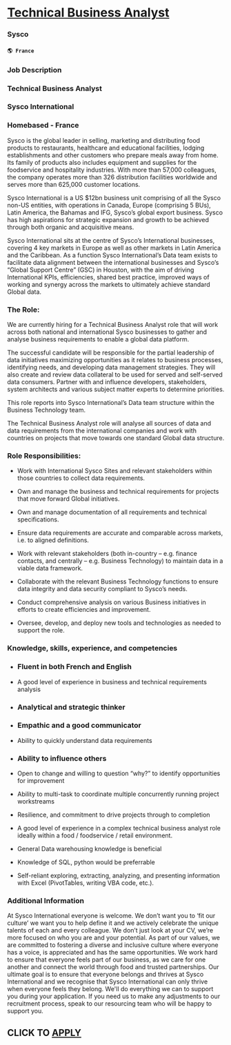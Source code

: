 # [Technical Business Analyst](https://www.remotewlb.com/apply/technical-business-analyst-48471)  
### Sysco  
#### `🌎 France`  

### Job Description

### Technical Business Analyst

###  Sysco International

### Homebased - France

Sysco is the global leader in selling, marketing and distributing food products to restaurants, healthcare and educational facilities, lodging establishments and other customers who prepare meals away from home. Its family of products also includes equipment and supplies for the foodservice and hospitality industries. With more than 57,000 colleagues, the company operates more than 326 distribution facilities worldwide and serves more than 625,000 customer locations.

Sysco International is a US $12bn business unit comprising of all the Sysco non-US entities, with operations in Canada, Europe (comprising 5 BUs), Latin America, the Bahamas and IFG, Sysco’s global export business. Sysco has high aspirations for strategic expansion and growth to be achieved through both organic and acquisitive means.

Sysco International sits at the centre of Sysco’s International businesses, covering 4 key markets in Europe as well as other markets in Latin America and the Caribbean. As a function Sysco International’s Data team exists to facilitate data alignment between the international businesses and Sysco’s “Global Support Centre” (GSC) in Houston, with the aim of driving International KPIs, efficiencies, shared best practice, improved ways of working and synergy across the markets to ultimately achieve standard Global data.

### The Role:

We are currently hiring for a Technical Business Analyst role that will work across both national and international Sysco businesses to gather and analyse business requirements to enable a global data platform.

The successful candidate will be responsible for the partial leadership of data initiatives maximizing opportunities as it relates to business processes, identifying needs, and developing data management strategies. They will also create and review data collateral to be used for served and self-served data consumers. Partner with and influence developers, stakeholders, system architects and various subject matter experts to determine priorities.

This role reports into Sysco International’s Data team structure within the Business Technology team.

The Technical Business Analyst role will analyse all sources of data and data requirements from the international companies and work with countries on projects that move towards one standard Global data structure.

### Role Responsibilities:

  * Work with International Sysco Sites and relevant stakeholders within those countries to collect data requirements.

  * Own and manage the business and technical requirements for projects that move forward Global initiatives.

  * Own and manage documentation of all requirements and technical specifications.

  * Ensure data requirements are accurate and comparable across markets, i.e. to aligned definitions.

  * Work with relevant stakeholders (both in-country – e.g. finance contacts, and centrally – e.g. Business Technology) to maintain data in a viable data framework.

  * Collaborate with the relevant Business Technology functions to ensure data integrity and data security compliant to Sysco’s needs.

  * Conduct comprehensive analysis on various Business initiatives in efforts to create efficiencies and improvement. 

  * Oversee, develop, and deploy new tools and technologies as needed to support the role.

### Knowledge, skills, experience, and competencies

  * ### Fluent in both French and English

  * A good level of experience in business and technical requirements analysis 

  * ### Analytical and strategic thinker

  * ### Empathic and a good communicator 

  * Ability to quickly understand data requirements

  * ### Ability to influence others

  * Open to change and willing to question “why?” to identify opportunities for improvement

  * Ability to multi-task to coordinate multiple concurrently running project workstreams

  * Resilience, and commitment to drive projects through to completion

  * A good level of experience in a complex technical business analyst role ideally within a food / foodservice / retail environment.

  * General Data warehousing knowledge is beneficial

  * Knowledge of SQL, python would be preferrable

  * Self-reliant exploring, extracting, analyzing, and presenting information with Excel (PivotTables, writing VBA code, etc.). 

### Additional Information

At Sysco International everyone is welcome. We don’t want you to ‘fit our culture’ we want you to help define it and we actively celebrate the unique talents of each and every colleague. We don’t just look at your CV, we’re more focused on who you are and your potential. As part of our values, we are committed to fostering a diverse and inclusive culture where everyone has a voice, is appreciated and has the same opportunities. We work hard to ensure that everyone feels part of our business, as we care for one another and connect the world through food and trusted partnerships. Our ultimate goal is to ensure that everyone belongs and thrives at Sysco International and we recognise that Sysco International can only thrive when everyone feels they belong. We'll do everything we can to support you during your application. If you need us to make any adjustments to our recruitment process, speak to our resourcing team who will be happy to support you.

  
## CLICK TO [APPLY](https://www.remotewlb.com/apply/technical-business-analyst-48471)

